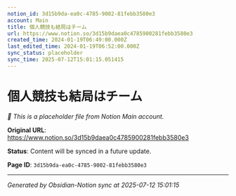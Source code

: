 ```yaml
---
notion_id: 3d15b9da-ea0c-4785-9002-81febb3580e3
account: Main
title: 個人競技も結局はチーム
url: https://www.notion.so/3d15b9daea0c4785900281febb3580e3
created_time: 2024-01-19T06:49:00.000Z
last_edited_time: 2024-01-19T06:52:00.000Z
sync_status: placeholder
sync_time: 2025-07-12T15:01:15.051415
---
```


# 個人競技も結局はチーム

*🔄 This is a placeholder file from Notion Main account.*

**Original URL**: https://www.notion.so/3d15b9daea0c4785900281febb3580e3

**Status**: Content will be synced in a future update.

**Page ID**: `3d15b9da-ea0c-4785-9002-81febb3580e3`

---

*Generated by Obsidian-Notion sync at 2025-07-12 15:01:15*
